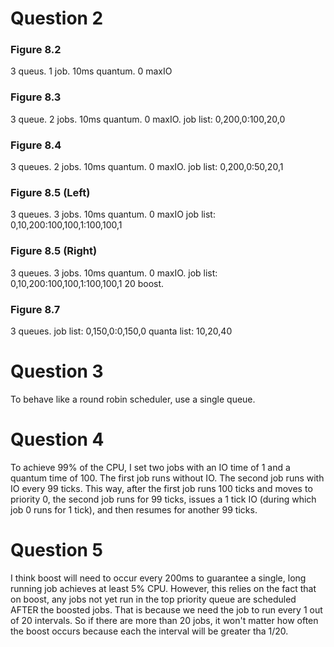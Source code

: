# Question 2

### Figure 8.2
3 queus. 1 job. 10ms quantum. 0 maxIO

### Figure 8.3
3 queue. 2 jobs. 10ms quantum. 0 maxIO.
job list: 0,200,0:100,20,0

### Figure 8.4
3 queues. 2 jobs. 10ms quantum. 0 maxIO.
job list: 0,200,0:50,20,1

### Figure 8.5 (Left)
3 queues. 3 jobs. 10ms quantum. 0 maxIO
job list: 0,10,200:100,100,1:100,100,1

### Figure 8.5 (Right)
3 queues. 3 jobs. 10ms quantum. 0 maxIO.
job list: 0,10,200:100,100,1:100,100,1
20 boost.

### Figure 8.7
3 queues.
job list: 0,150,0:0,150,0
quanta list: 10,20,40

# Question 3

To behave like a round robin scheduler, use a single queue.

# Question 4

To achieve 99% of the CPU, I set two jobs with an IO time of 1 and a quantum time
of 100.
The first job runs without IO. The second job runs with IO every 99 ticks.
This way, after the first job runs 100 ticks and moves to priority 0,
the second job runs for 99 ticks, issues a 1 tick IO (during which job 0 runs for
1 tick), and then resumes for another 99 ticks.

# Question 5

I think boost will need to occur every 200ms to guarantee a single,
long running job achieves at least 5% CPU. However, this relies on
the fact that on boost, any jobs not yet run in the top priority queue
are scheduled AFTER the boosted jobs.
That is because we need the job to run every 1 out of 20 intervals. So if there
are more than 20 jobs, it won't matter how often the boost occurs because
each the interval will be greater tha 1/20.
